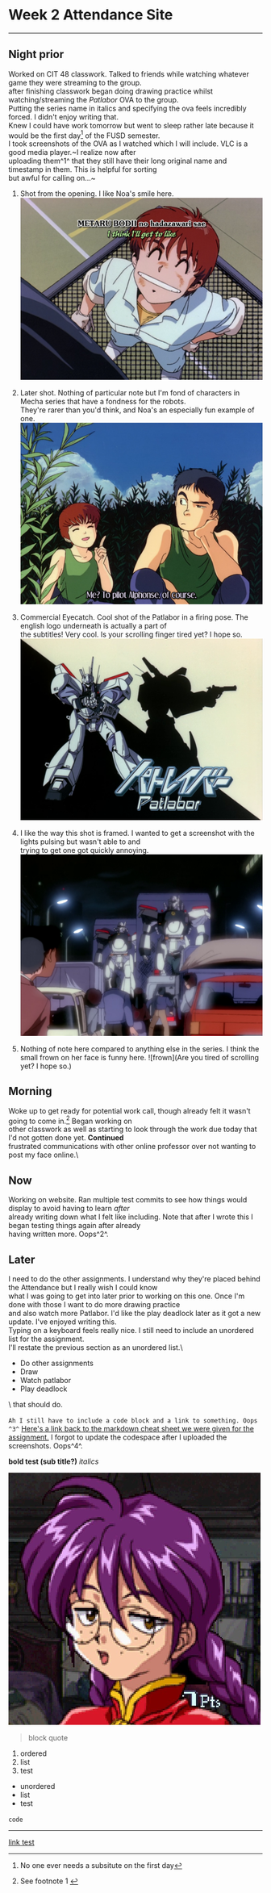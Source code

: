 # Week 2 Attendance Site
---
## Night prior
Worked on CIT 48 classwork. Talked to friends while watching whatever game they were streaming to the group. \
after finishing classwork began doing drawing practice whilst watching/streaming the *Patlabor* OVA to the group. \
Putting the series name in italics and specifying the ova feels incredibly forced. I didn't enjoy writing that. \
Knew I could have work tomorrow but went to sleep rather late because it would be the first day[^1] of the FUSD semester. \
I took screenshots of the OVA as I watched which I will include. VLC is a good media player.~I realize now after \
uploading them^1^ that they still have their long original name and timestamp in them. This is helpful for sorting \
but awful for calling on...~

1.  Shot from the opening. I like Noa's smile here.
![opening](w2/vlcsnap-2025-08-18-14h17m26s385.png)

2. Later shot. Nothing of particular note but I'm fond of characters in Mecha series that have a fondness for the robots.\
They're rarer than you'd think, and Noa's an especially fun example of one. 
![grasscutting](w2/vlcsnap-2025-08-18-14h36m49s490.png)

3. Commercial Eyecatch. Cool shot of the Patlabor in a firing pose. The english logo underneath is actually a part of\
the subtitles! Very cool. Is your scrolling finger tired yet? I hope so.
![eyecatch](w2/vlcsnap-2025-08-18-14h37m53s944.png)

4. I like the way this shot is framed. I wanted to get a screenshot with the lights pulsing but wasn't able to and \
trying to get one got quickly annoying. 
![stand](w2/vlcsnap-2025-08-18-14h48m18s728.png)

5. Nothing of note here compared to anything else in the series. I think the small frown on her face is funny here.
![frown](Are you tired of scrolling yet? I hope so.)

## Morning
Woke up to get ready for potential work call, though already felt it wasn't going to come in.[^2] Began working on \
other classwork as well as starting to look through the work due today that I'd not gotten done yet. **Continued** \
frustrated communications with other online professor over not wanting to post my face online.\

## Now
Working on website. Ran multiple test commits to see how things would display to avoid having to learn *after* \
already writing down what I felt like including. Note that after I wrote this I began testing things again after already\
having written more. Oops^2^.

## Later
I need to do the other assignments. I understand why they're placed behind the Attendance but I really wish I could know \
what I was going to get into later prior to working on this one. Once I'm done with those I want to do more drawing practice \
and also watch more Patlabor. I'd like the play deadlock later as it got a new update. I've enjoyed writing this. \
Typing on a keyboard feels really nice. I still need to include an unordered list for the assignment. \
I'll restate the previous section as an unordered list.\

- Do other assignments
- Draw
- Watch patlabor
- Play deadlock

\ 
that should do.

`Ah I still have to include a code block and a link to something. Oops ^3^`
[Here's a link back to the markdown cheat sheet we were given for the assignment.](https://www.markdownguide.org/cheat-sheet/)
I forgot to update the codespace after I uploaded the screenshots. Oops^4^.

**bold test (sub title?)**
 *italics*
 
![kohran](kohran.png "kohran alt text")
 >block quote

 1. ordered
 2. list
 3. test

 - unordered 
 - list
 - test

 `code`

 ---

 [link test](https://www.markdownguide.org/cheat-sheet/)

 [^1]: No one ever needs a subsitute on the first day
 [^2]: See footnote 1 [^1]